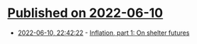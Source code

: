 # [Published on 2022-06-10](index.md)

* [2022-06-10, 22:42:22](https://news.ycombinator.com/item?id=31700182) - [Inflation, part 1: On shelter futures](https://jbconsulting.substack.com/p/on-shelter-futures-part-1)
